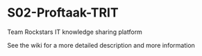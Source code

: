 # S02-Proftaak-TRIT

Team Rockstars IT knowledge sharing platform

See the wiki for a more detailed description and more information
